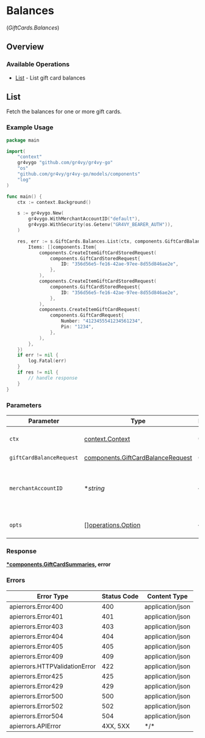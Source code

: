 # Balances
(*GiftCards.Balances*)

## Overview

### Available Operations

* [List](#list) - List gift card balances

## List

Fetch the balances for one or more gift cards.

### Example Usage

```go
package main

import(
	"context"
	gr4vygo "github.com/gr4vy/gr4vy-go"
	"os"
	"github.com/gr4vy/gr4vy-go/models/components"
	"log"
)

func main() {
    ctx := context.Background()

    s := gr4vygo.New(
        gr4vygo.WithMerchantAccountID("default"),
        gr4vygo.WithSecurity(os.Getenv("GR4VY_BEARER_AUTH")),
    )

    res, err := s.GiftCards.Balances.List(ctx, components.GiftCardBalanceRequest{
        Items: []components.Item{
            components.CreateItemGiftCardStoredRequest(
                components.GiftCardStoredRequest{
                    ID: "356d56e5-fe16-42ae-97ee-8d55d846ae2e",
                },
            ),
            components.CreateItemGiftCardStoredRequest(
                components.GiftCardStoredRequest{
                    ID: "356d56e5-fe16-42ae-97ee-8d55d846ae2e",
                },
            ),
            components.CreateItemGiftCardRequest(
                components.GiftCardRequest{
                    Number: "4123455541234561234",
                    Pin: "1234",
                },
            ),
        },
    })
    if err != nil {
        log.Fatal(err)
    }
    if res != nil {
        // handle response
    }
}
```

### Parameters

| Parameter                                                                              | Type                                                                                   | Required                                                                               | Description                                                                            |
| -------------------------------------------------------------------------------------- | -------------------------------------------------------------------------------------- | -------------------------------------------------------------------------------------- | -------------------------------------------------------------------------------------- |
| `ctx`                                                                                  | [context.Context](https://pkg.go.dev/context#Context)                                  | :heavy_check_mark:                                                                     | The context to use for the request.                                                    |
| `giftCardBalanceRequest`                                                               | [components.GiftCardBalanceRequest](../../models/components/giftcardbalancerequest.md) | :heavy_check_mark:                                                                     | N/A                                                                                    |
| `merchantAccountID`                                                                    | **string*                                                                              | :heavy_minus_sign:                                                                     | The ID of the merchant account to use for this request.                                |
| `opts`                                                                                 | [][operations.Option](../../models/operations/option.md)                               | :heavy_minus_sign:                                                                     | The options for this request.                                                          |

### Response

**[*components.GiftCardSummaries](../../models/components/giftcardsummaries.md), error**

### Errors

| Error Type                    | Status Code                   | Content Type                  |
| ----------------------------- | ----------------------------- | ----------------------------- |
| apierrors.Error400            | 400                           | application/json              |
| apierrors.Error401            | 401                           | application/json              |
| apierrors.Error403            | 403                           | application/json              |
| apierrors.Error404            | 404                           | application/json              |
| apierrors.Error405            | 405                           | application/json              |
| apierrors.Error409            | 409                           | application/json              |
| apierrors.HTTPValidationError | 422                           | application/json              |
| apierrors.Error425            | 425                           | application/json              |
| apierrors.Error429            | 429                           | application/json              |
| apierrors.Error500            | 500                           | application/json              |
| apierrors.Error502            | 502                           | application/json              |
| apierrors.Error504            | 504                           | application/json              |
| apierrors.APIError            | 4XX, 5XX                      | \*/\*                         |